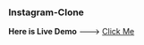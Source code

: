 ### Instagram-Clone

**Here is Live Demo** ---> <a href="https://instagram-clone-two-psi-92.vercel.app/" target="_blank">Click Me<a/>

